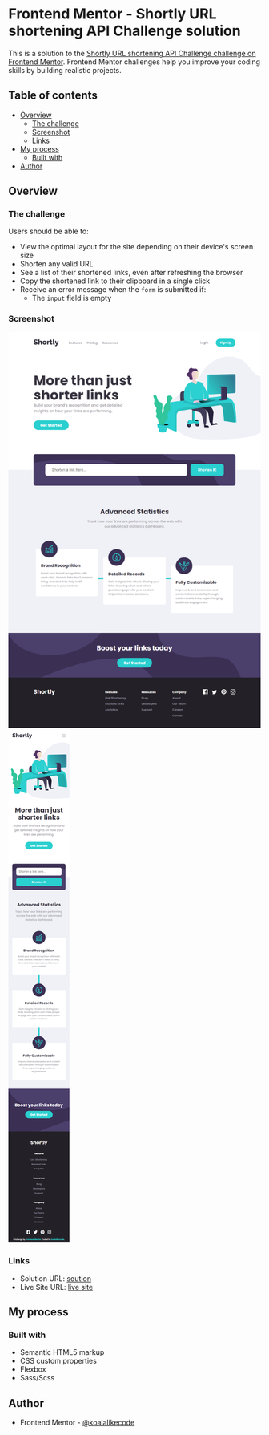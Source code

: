 # Frontend Mentor - Shortly URL shortening API Challenge solution

This is a solution to the [Shortly URL shortening API Challenge challenge on Frontend Mentor](https://www.frontendmentor.io/challenges/url-shortening-api-landing-page-2ce3ob-G). Frontend Mentor challenges help you improve your coding skills by building realistic projects. 

## Table of contents

- [Overview](#overview)
  - [The challenge](#the-challenge)
  - [Screenshot](#screenshot)
  - [Links](#links)
- [My process](#my-process)
  - [Built with](#built-with)
- [Author](#author)

## Overview

### The challenge

Users should be able to:

- View the optimal layout for the site depending on their device's screen size
- Shorten any valid URL
- See a list of their shortened links, even after refreshing the browser
- Copy the shortened link to their clipboard in a single click
- Receive an error message when the `form` is submitted if:
  - The `input` field is empty

### Screenshot

![Destop](./design/desktop-screenshot.png)
![Mobile](./design/Mobile-screenshot.png)

### Links

- Solution URL: [soution](https://github.com/koalalikecode/FrontendMentor-Shortly-URL-shortening-API-Challenge)
- Live Site URL: [live site](https://koalalikecode.github.io/FrontendMentor-Shortly-URL-shortening-API-Challenge/)

## My process

### Built with

- Semantic HTML5 markup
- CSS custom properties
- Flexbox
- Sass/Scss

## Author

- Frontend Mentor - [@koalalikecode](https://www.frontendmentor.io/profile/koalalikecode)
